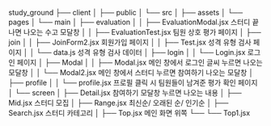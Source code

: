study_ground
├── client
│   ├── public
│   └── src
│       ├── assets
│       └── pages
│           └── main
│               ├──  evaluation
│               │    ├── EvaluationModal.jsx  스터디 끝나면 나오는 수고 모달창
│               │    ├── EvaluationTest.jsx   팀원 상호 평가 페이지
│               ├──  join
│               │    ├── JoinForm2.jsx        회원가입 페이지
│               │    ├── Test.jsx             성격 유형 검사 페이지
│               │    └── data.js              성격 유형 검사 데이터
│               ├──  login
│               │    └── Login.jsx            로그인 페이지
│               ├──  Modal
│               │    ├── Modal.jsx            메인 창에서 로그인 글씨 누르면 나오는 모달창
│               │    └── Modal2.jsx           메인 창에서 스터디 누르면 참여하기 나오는 모달창
│               ├──  profile
│               │    └── profile.jsx          프로필 클릭 시 팀원들이 남겨준 평가 확인 페이지
│               └──  screen
│                    ├── Detail.jsx           참여하기 모달창 누르면 나오는 내용
│                    ├── Mid.jsx              스터디 모집
│                    ├── Range.jsx            최신순/ 오래된 순/ 인기순
│                    ├── Search.jsx           스터디 카테고리
│                    ├── Top.jsx              메인 화면 위쪽
└──                  └── Top1.jsx          
